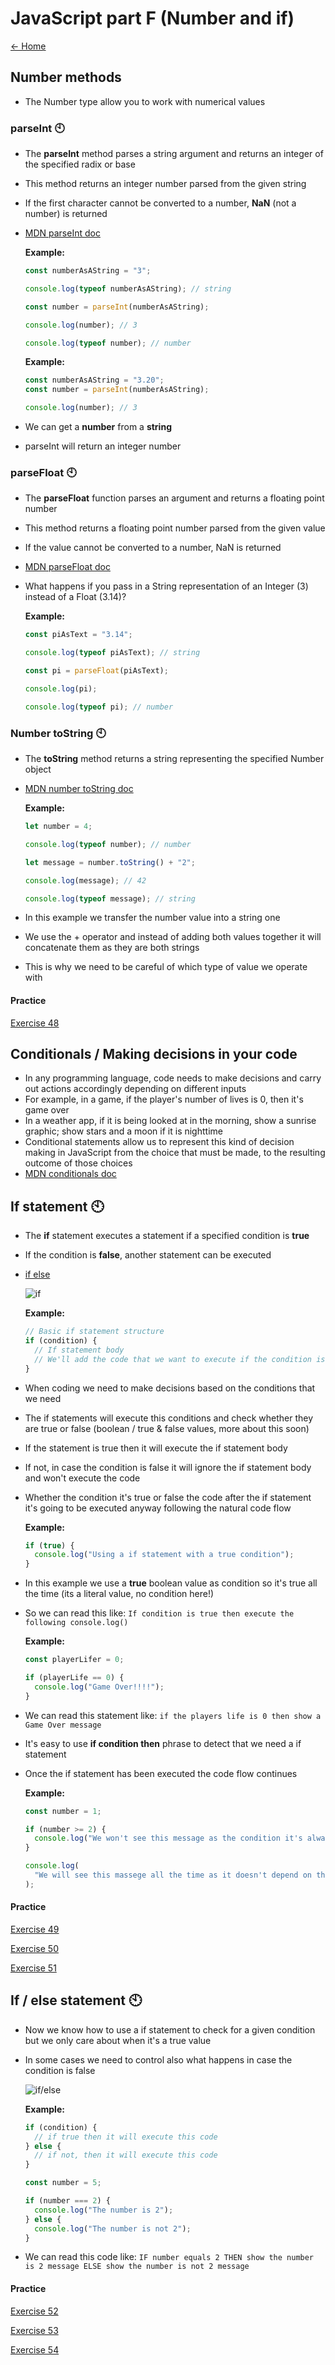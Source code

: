 # JavaScript part F (Number and if)

[<- Home](README.md)

## Number methods 

- The Number type allow you to work with numerical values

### parseInt 🕙

- The **parseInt** method parses a string argument and returns an integer of the specified radix or base
- This method returns an integer number parsed from the given string
- If the first character cannot be converted to a number, **NaN** (not a number) is returned
- [MDN parseInt doc](https://developer.mozilla.org/en-US/docs/Web/JavaScript/Reference/Global_Objects/Number/parseInt)

  **Example:**

  ```js
  const numberAsAString = "3";

  console.log(typeof numberAsAString); // string

  const number = parseInt(numberAsAString);

  console.log(number); // 3

  console.log(typeof number); // number
  ```

  **Example:**

  ```js
  const numberAsAString = "3.20";
  const number = parseInt(numberAsAString);

  console.log(number); // 3
  ```

- We can get a **number** from a **string**
- parseInt will return an integer number

### parseFloat 🕙

- The **parseFloat** function parses an argument and returns a floating point number
- This method returns a floating point number parsed from the given value
- If the value cannot be converted to a number, NaN is returned
- [MDN parseFloat doc](https://developer.mozilla.org/en-US/docs/Web/JavaScript/Reference/Global_Objects/parseFloat)
- What happens if you pass in a String representation of an Integer (3) instead of a Float (3.14)?

  **Example:**

  ```js
  const piAsText = "3.14";

  console.log(typeof piAsText); // string

  const pi = parseFloat(piAsText);

  console.log(pi);

  console.log(typeof pi); // number
  ```

### Number toString 🕙

- The **toString** method returns a string representing the specified Number object
- [MDN number toString doc](https://developer.mozilla.org/en-US/docs/Web/JavaScript/Reference/Global_Objects/Number/toString)

  **Example:**

  ```js
  let number = 4;

  console.log(typeof number); // number

  let message = number.toString() + "2";

  console.log(message); // 42

  console.log(typeof message); // string
  ```

- In this example we transfer the number value into a string one
- We use the + operator and instead of adding both values together it will concatenate them as they are both strings
- This is why we need to be careful of which type of value we operate with

#### Practice

[Exercise 48](./exercises/js/ex_48.md)

## Conditionals / Making decisions in your code 

- In any programming language, code needs to make decisions and carry out actions accordingly depending on different inputs
- For example, in a game, if the player's number of lives is 0, then it's game over
- In a weather app, if it is being looked at in the morning, show a sunrise graphic; show stars and a moon if it is nighttime
- Conditional statements allow us to represent this kind of decision making in JavaScript from the choice that must be made, to the resulting outcome of those choices
- [MDN conditionals doc](https://developer.mozilla.org/en-US/docs/Learn/JavaScript/Building_blocks/conditionals)

## If statement 🕙

- The **if** statement executes a statement if a specified condition is **true**
- If the condition is **false**, another statement can be executed
- [if else](https://developer.mozilla.org/en-US/docs/Web/JavaScript/Reference/Statements/if...else)

  ![if](./resources/images/js/if.gif)

  **Example:**

  ```js
  // Basic if statement structure
  if (condition) {
    // If statement body
    // We'll add the code that we want to execute if the condition is true
  }
  ```

- When coding we need to make decisions based on the conditions that we need
- The if statements will execute this conditions and check whether they are true or false (boolean / true & false values, more about this soon)
- If the statement is true then it will execute the if statement body
- If not, in case the condition is false it will ignore the if statement body and won't execute the code
- Whether the condition it's true or false the code after the if statement it's going to be executed anyway following the natural code flow

  **Example:**

  ```js
  if (true) {
    console.log("Using a if statement with a true condition");
  }
  ```

- In this example we use a **true** boolean value as condition so it's true all the time (its a literal value, no condition here!)
- So we can read this like: `If condition is true then execute the following console.log()`

  **Example:**

  ```js
  const playerLifer = 0;

  if (playerLife == 0) {
    console.log("Game Over!!!!");
  }
  ```

- We can read this statement like: `if the players life is 0 then show a Game Over message`
- It's easy to use **if condition then** phrase to detect that we need a if statement
- Once the if statement has been executed the code flow continues

  **Example:**

  ```js
  const number = 1;

  if (number >= 2) {
    console.log("We won't see this message as the condition it's always false");
  }

  console.log(
    "We will see this massege all the time as it doesn't depend on the if statement and the code flows keeps on going"
  );
  ```

#### Practice

[Exercise 49](./exercises/js/ex_49.md)

[Exercise 50](./exercises/js/ex_50.md)

[Exercise 51](./exercises/js/ex_51.md)

## If / else statement  🕙

- Now we know how to use a if statement to check for a given condition but we only care about when it's a true value
- In some cases we need to control also what happens in case the condition is false

  ![if/else](./resources/images/js/if-else.gif)

  **Example:**

  ```js
  if (condition) {
    // if true then it will execute this code
  } else {
    // if not, then it will execute this code
  }
  ```

  ```js
  const number = 5;

  if (number === 2) {
    console.log("The number is 2");
  } else {
    console.log("The number is not 2");
  }
  ```

- We can read this code like: `IF number equals 2 THEN show the number is 2 message ELSE show the number is not 2 message`

#### Practice

[Exercise 52](./exercises/js/ex_52.md)

[Exercise 53](./exercises/js/ex_53.md)

[Exercise 54](./exercises/js/ex_54.md)